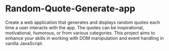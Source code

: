 # Random-Quote-Generate-app
Create a web application that generates and displays random quotes each time a user interacts with the app. The quotes can be inspirational, motivational, humorous, or from various categories. This project aims to enhance your skills in working with DOM manipulation and event handling in vanilla JavaScript.
